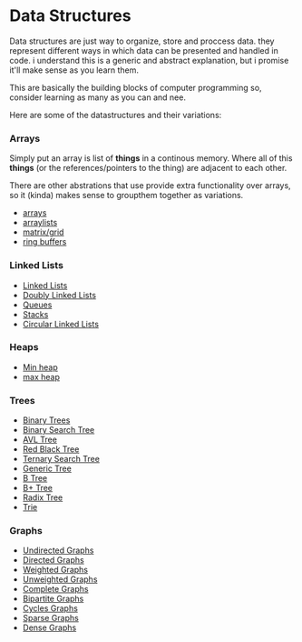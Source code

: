 # Data Structures

Data structures are just way to organize, store and proccess data. they represent different ways in which data can be presented and handled in code. i understand this is a generic and abstract explanation, but i promise it'll make sense as you learn them.

This are basically the building blocks of computer programming so, consider learning as many as you can and nee.

Here are some of the datastructures and their variations:

### Arrays

Simply put an array is list of __things__ in a continous memory. Where all of this __things__ (or the references/pointers to the thing) are adjacent to each other.

There are other abstrations that use provide extra functionality over arrays, so it (kinda) makes sense to groupthem together as variations.


- [arrays](./arrays.md)
- [arraylists](./array-lists.md)
- [matrix/grid](./matrix.md)
- [ring buffers](./ring-buffers.md)


### Linked Lists

- [Linked Lists](./linked-lists.md)
- [Doubly Linked Lists](./doubly-linked-lists.md)
- [Queues](./queues.md)
- [Stacks](./stacks.md)
- [Circular Linked Lists](./circular-linked-list.md)


### Heaps

- [Min heap](./.md)
- [max heap](./.md)

### Trees

- [Binary Trees](./binary-trees.md)
- [Binary Search Tree](./binary-search-trees.md)
- [AVL Tree](./avl-trees.md)
- [Red Black Tree](./red-black-trees.md)
- [Ternary Search Tree](./ternary-search-trees.md)
- [Generic Tree](./generic-trees.md)
- [B Tree](./b-trees.md)
- [B+ Tree](./b-plus-trees.md)
- [Radix Tree](./radix-trees.md)
- [Trie](./tries.md)

### Graphs

- [Undirected Graphs](./.md)
- [Directed Graphs](./.md)
- [Weighted Graphs](./.md)
- [Unweighted Graphs](./.md)
- [Complete Graphs](./.md)
- [Bipartite Graphs](./.md) 
- [Cycles Graphs](./.md)
- [Sparse Graphs](./.md)
- [Dense Graphs](./.md)

